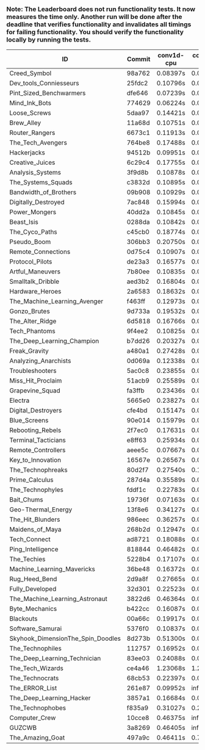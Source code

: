 ### Note: The Leaderboard does not run functionality tests. It now measures the time only. Another run will be done after the deadline that verifies functionality and invalidates all timings for failing functionality. You should verify the functionality locally by running the tests.

|ID|Commit|conv1d-cpu|conv1d-gpu|DWSPConv2D-gpu|gemm-gpu|avg|
|-|-|-|-|-|-|-|
|Creed_Symbol|98a762|0.08397s|0.04186s|2.77079s|1.69990s|1.14913s|
|Dev_tools_Conniesseurs|25fdc2|0.10796s|0.04319s|2.79300s|1.69382s|1.15949s|
|Pint_Sized_Benchwarmers|dfe646|0.07239s|0.04926s|2.78974s|1.73057s|1.16049s|
|Mind_Ink_Bots|774629|0.06224s|0.06055s|2.81041s|1.74423s|1.16936s|
|Loose_Screws|5daa97|0.14421s|0.05888s|2.82109s|1.69946s|1.18091s|
|Brew_Alley|11a68d|0.10751s|0.04335s|2.82715s|1.75897s|1.18425s|
|Router_Rangers|6673c1|0.11913s|0.06379s|2.79614s|1.75924s|1.18457s|
|The_Tech_Avengers|764be8|0.17488s|0.05515s|2.81056s|1.71415s|1.18869s|
|Hackerjacks|94512b|0.09951s|0.08762s|2.82977s|1.74489s|1.19045s|
|Creative_Juices|6c29c4|0.17755s|0.04383s|2.78998s|1.75107s|1.19060s|
|Analysis_Systems|3f9d8b|0.10878s|0.04338s|2.85594s|1.75440s|1.19063s|
|The_Systems_Squads|c3832d|0.10895s|0.04162s|2.86241s|1.75640s|1.19235s|
|Bandwidth_of_Brothers|09b908|0.10929s|0.06429s|2.83056s|1.77801s|1.19554s|
|Digitally_Destroyed|7ac848|0.15994s|0.06044s|2.79418s|1.76853s|1.19577s|
|Power_Mongers|40dd2a|0.10845s|0.04343s|2.87104s|1.76344s|1.19659s|
|Beast_Isis|0288da|0.10842s|0.08551s|2.87735s|1.72157s|1.19821s|
|The_Cyco_Paths|c45cb0|0.18774s|0.07104s|2.82247s|1.71456s|1.19895s|
|Pseudo_Boom|306bb3|0.20750s|0.04112s|2.77686s|1.78982s|1.20382s|
|Remote_Connections|0d75c4|0.10907s|0.04413s|2.89003s|1.77735s|1.20515s|
|Protocol_Pilots|de23a3|0.16577s|0.06525s|2.85578s|1.73676s|1.20589s|
|Artful_Maneuvers|7b80ee|0.10835s|0.06863s|2.82405s|1.82380s|1.20621s|
|Smalltalk_Dribble|aed3b2|0.16804s|0.06101s|2.79531s|1.80120s|1.20639s|
|Hardware_Heroes|2a6583|0.18632s|0.06472s|2.81199s|1.76307s|1.20653s|
|The_Machine_Learning_Avenger|f463ff|0.12973s|0.06318s|2.83548s|1.80791s|1.20908s|
|Gonzo_Brutes|9d733a|0.19532s|0.04414s|2.84130s|1.77172s|1.21312s|
|The_Alter_Ridge|6d5818|0.16766s|0.09473s|2.82939s|1.77673s|1.21713s|
|Tech_Phantoms|9f4ee2|0.10825s|0.08129s|2.81173s|1.87165s|1.21823s|
|The_Deep_Learning_Champion|b7dd26|0.20327s|0.06900s|2.82500s|1.77592s|1.21830s|
|Freak_Gravity|a480a1|0.27428s|0.07126s|2.81202s|1.71667s|1.21856s|
|Analyzing_Anarchists|0d069a|0.12338s|0.04565s|2.81649s|1.89176s|1.21932s|
|Troubleshooters|5ac0c8|0.23855s|0.05653s|2.86578s|1.72595s|1.22170s|
|Miss_Hit_Proclaim|51acb9|0.25589s|0.07343s|2.83789s|1.72347s|1.22267s|
|Grapevine_Squad|fa3ffb|0.23436s|0.06222s|2.86798s|1.73248s|1.22426s|
|Electra|5665e0|0.23827s|0.05985s|2.84031s|1.76349s|1.22548s|
|Digital_Destroyers|cfe4bd|0.15147s|0.06034s|2.82121s|1.89137s|1.23110s|
|Blue_Screens|90e014|0.15979s|0.05845s|2.81861s|1.89311s|1.23249s|
|Rebooting_Rebels|2f7ec0|0.17631s|0.06215s|2.82626s|1.86656s|1.23282s|
|Terminal_Tacticians|e8ff63|0.25934s|0.06175s|2.82765s|1.78393s|1.23317s|
|Remote_Controllers|aeee5c|0.07667s|0.04382s|3.05694s|1.79909s|1.24413s|
|Key_to_Innovation|16567e|0.26567s|0.04340s|2.90134s|1.77136s|1.24544s|
|The_Technophreaks|80d2f7|0.27540s|0.13728s|2.83540s|1.74757s|1.24891s|
|Prime_Calculus|287d4a|0.35589s|0.07700s|2.81544s|1.75675s|1.25127s|
|The_Technophyles|fddf1c|0.22783s|0.04013s|2.95014s|1.79062s|1.25218s|
|Bait_Chums|19736f|0.07163s|0.06589s|2.81648s|2.05699s|1.25275s|
|Geo-Thermal_Energy|13f8e6|0.34127s|0.06816s|2.83307s|1.77175s|1.25357s|
|The_Hit_Blunders|986eec|0.36257s|0.05718s|2.82549s|1.76993s|1.25379s|
|Maidens_of_Maya|268b2d|0.12947s|0.06192s|2.83597s|1.99621s|1.25589s|
|Tech_Connect|ad8721|0.18088s|0.06894s|2.83012s|1.96135s|1.26032s|
|Ping_Intelligence|818844|0.46482s|0.05301s|2.79917s|1.75648s|1.26837s|
|The_Techies|5228b4|0.17107s|0.07309s|2.82169s|2.05511s|1.28024s|
|Machine_Learning_Mavericks|36be48|0.16372s|0.06730s|2.83605s|2.08394s|1.28775s|
|Rug_Heed_Bend|2d9a8f|0.27665s|0.06218s|2.80324s|2.01188s|1.28849s|
|Fully_Developed|32d301|0.22523s|0.06055s|2.81878s|2.07214s|1.29417s|
|The_Machine_Learning_Astronaut|3822d6|0.46364s|0.07024s|2.80169s|1.84150s|1.29427s|
|Byte_Mechanics|b422cc|0.16087s|0.06504s|2.87559s|2.09761s|1.29978s|
|Blackouts|00a66c|0.19917s|0.06261s|2.91375s|2.09630s|1.31795s|
|Software_Samurai|5376f0|0.10837s|0.04458s|2.84443s|2.47033s|1.36693s|
|Skyhook_DimensionThe_Spin_Doodles|8d273b|0.51300s|0.06176s|2.82202s|2.20935s|1.40153s|
|The_Technophiles|112757|0.16952s|0.04327s|2.80472s|2.65579s|1.41832s|
|The_Deep_Learning_Technician|83ee03|0.24088s|0.06167s|2.87998s|2.74519s|1.48193s|
|The_Tech_Wizards|ce4a46|1.23068s|1.26884s|2.79831s|2.07697s|1.84370s|
|The_Technocrats|68cb53|0.22397s|0.08100s|2.91414s|5.58456s|2.20092s|
|The_ERROR_List|261e87|0.09952s|infs|2.79832s|1.76674s|infs|
|The_Deep_Learning_Hacker|3857a1|0.16684s|0.06906s|infs|1.90848s|infs|
|The_Technophobes|f835a9|0.31027s|0.20108s|infs|1.75700s|infs|
|Computer_Crew|10cce8|0.46375s|infs|infs|4.38748s|infs|
|GUZCWB|3a8269|0.46405s|infs|infs|4.39152s|infs|
|The_Amazing_Goat|497a9c|0.46411s|0.72661s|infs|infs|infs|
